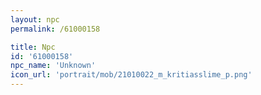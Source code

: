 ```yaml
---
layout: npc
permalink: /61000158

title: Npc
id: '61000158'
npc_name: 'Unknown'
icon_url: 'portrait/mob/21010022_m_kritiasslime_p.png'
---
```

